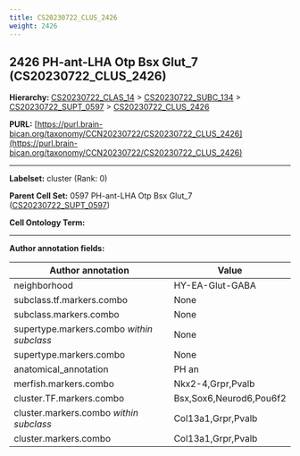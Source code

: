 ```yaml
---
title: CS20230722_CLUS_2426
weight: 2426
---
```

## 2426 PH-ant-LHA Otp Bsx Glut_7 (CS20230722_CLUS_2426)
<b>Hierarchy: </b>
[CS20230722_CLAS_14](../CS20230722_CLAS_14) >
[CS20230722_SUBC_134](../CS20230722_SUBC_134) >
[CS20230722_SUPT_0597](../CS20230722_SUPT_0597) >
[CS20230722_CLUS_2426](../CS20230722_CLUS_2426)

**PURL:** [https://purl.brain-bican.org/taxonomy/CCN20230722/CS20230722_CLUS_2426](https://purl.brain-bican.org/taxonomy/CCN20230722/CS20230722_CLUS_2426)

---


**Labelset:** cluster (Rank: 0)

**Parent Cell Set:** 0597 PH-ant-LHA Otp Bsx Glut_7 ([CS20230722_SUPT_0597](../CS20230722_SUPT_0597))



**Cell Ontology Term:** 

[MARKER GENES.]: #


---

[TRANSFERRED ANNOTATIONS.]: #


[AUTHOR ANNOTATION FIELDS.]: #


**Author annotation fields:**

| Author annotation | Value |
|-------------------|-------|
|neighborhood|HY-EA-Glut-GABA|
|subclass.tf.markers.combo|None|
|subclass.markers.combo|None|
|supertype.markers.combo _within subclass_|None|
|supertype.markers.combo|None|
|anatomical_annotation|PH an|
|merfish.markers.combo|Nkx2-4,Grpr,Pvalb|
|cluster.TF.markers.combo|Bsx,Sox6,Neurod6,Pou6f2|
|cluster.markers.combo _within subclass_|Col13a1,Grpr,Pvalb|
|cluster.markers.combo|Col13a1,Grpr,Pvalb|
